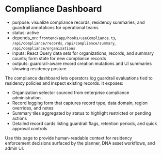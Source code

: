 # Compliance Dashboard

- purpose: visualize compliance records, residency summaries, and guardrail annotations for operational teams
- status: active
- depends_on: `frontend/app/hooks/useCompliance.ts`, `/api/compliance/records`, `/api/compliance/summary`, `/api/compliance/organizations`
- inputs: React Query data sets for organizations, records, and summary counts; form state for new compliance records
- outputs: guardrail-aware record creation mutations and UI summaries showing residency posture

The compliance dashboard lets operators log guardrail evaluations tied to residency policies and inspect existing records. It exposes:

- Organization selector sourced from enterprise compliance administration
- Record logging form that captures record type, data domain, region overrides, and notes
- Summary tiles aggregated by status to highlight restricted or pending actions
- Detailed record cards listing guardrail flags, retention periods, and quick approval controls

Use this page to provide human-readable context for residency enforcement decisions surfaced by the planner, DNA asset workflows, and admin UI.
